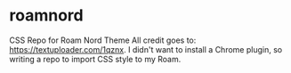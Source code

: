 # roamnord
CSS Repo for Roam Nord Theme
All credit goes to: https://textuploader.com/1qznx. I didn't want to install a Chrome plugin, so writing a repo to import CSS style to my Roam.
